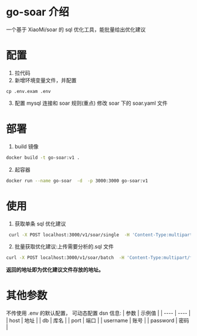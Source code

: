 # go-soar 介绍
一个基于 XiaoMi/soar 的 sql 优化工具，能批量给出优化建议

# 配置
1. 拉代码
2. 新增环境变量文件，并配置
```
cp .env.exam .env
```
3. 配置 mysql 连接和 soar 规则(重点)
修改 soar 下的 soar.yaml 文件

# 部署
1. build 镜像
```bash
docker build -t go-soar:v1 .
```
2. 起容器
```bash
docker run --name go-soar  -d  -p 3000:3000 go-soar:v1
```

# 使用
1. 获取单条 sql 优化建议
```bash
 curl -X POST localhost:3000/v1/soar/single  -H 'Content-Type:multipart/form-data' -F 'sql=SELECT * FROM live_order WHERE user_id =11963232 ORDER BY order_number DESC'
```
2. 批量获取优化建议:上传需要分析的.sql 文件
```bash
curl -X POST localhost:3000/v1/soar/batch  -H 'Content-Type:multipart/form-data' -F "sql_file=@E:\test.sql"
```

**返回的地址即为优化建议文件存放的地址。**

# 其他参数
不传使用 .env 的默认配置， 可动态配置 dsn 信息:
|  参数   | 示例值  |
|  ----  | ----  |
| host  | 地址 |
| db  | 库名 |
| port  | 端口 |
| username  | 账号 |
| password  | 密码 |


